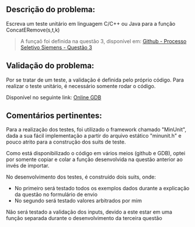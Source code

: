 ## Descrição do problema:

Escreva um teste unitário em linguagem C/C++ ou Java para a função ConcatERemove(s,t,k)

> A funçaõ foi definida na questão 3, disponível em: [Github - Processo Seletivo Siemens - Questão 3](https://github.com/lucas-kaminski/processo-seletivo-siemens/tree/main/questao_3)

## Validação do problema:

Por se tratar de um teste, a validação é definida pelo próprio código.
Para realizar o teste unitário, é necessário somente rodar o código.

Disponível no seguinte link:
[Online GDB](https://onlinegdb.com/7bXaoo3oN)

## Comentários pertinentes:

Para a realização dos testes, foi utilizado o framework chamado "MinUnit", dada a sua fácil implementação a partir do arquivo estático "minunit.h" e pouco atrito para a construção dos suits de teste.

Como está disponibilizado o código em vários meios (github e GDB), optei por somente copiar e colar a função desenvolvida na questão anterior ao invés de importar.

No desenvolvimento dos testes, é construído dois suits, onde:

- No primeiro será testado todos os exemplos dados durante a explicação da questão no formulário de envio
- No segundo será testado valores arbitrados por mim

Não será testado a validação dos inputs, devido a este estar em uma função separada durante o desenvolvimento da terceira questão
